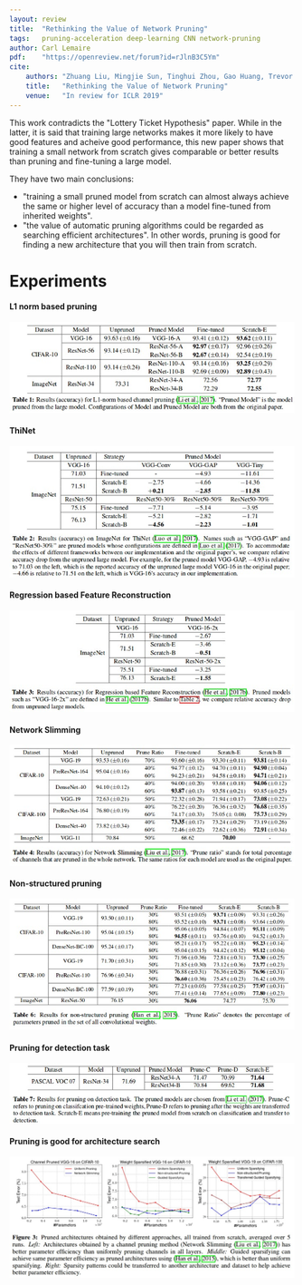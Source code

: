 ```yaml
---
layout: review
title:  "Rethinking the Value of Network Pruning"
tags:   pruning-acceleration deep-learning CNN network-pruning
author: Carl Lemaire
pdf:    "https://openreview.net/forum?id=rJlnB3C5Ym"
cite:
    authors: "Zhuang Liu, Mingjie Sun, Tinghui Zhou, Gao Huang, Trevor Darrell"
    title:   "Rethinking the Value of Network Pruning"
    venue:   "In review for ICLR 2019"
---
```


This work contradicts the "Lottery Ticket Hypothesis" paper. While in the latter, it is said that training large networks makes it more likely to have good features and acheive good performance, this new paper shows that training a small network from scratch gives comparable or better results than pruning and fine-tuning a large model.

They have two main conclusions:

* "training a small pruned model from scratch can almost always achieve the same or higher level of accuracy than a model fine-tuned from inherited weights".
* "the value of automatic pruning algorithms could be regarded as searching efficient architectures". In other words, pruning is good for finding a new architecture that you will then train from scratch.

# Experiments

#### L1 norm based pruning
![](/article/images/rethinking/tab1.jpg)

#### ThiNet
![](/article/images/rethinking/tab2.jpg)

#### Regression based Feature Reconstruction
![](/article/images/rethinking/tab3.jpg)

#### Network Slimming
![](/article/images/rethinking/tab4.jpg)

#### Non-structured pruning
![](/article/images/rethinking/tab6.jpg)

#### Pruning for detection task
![](/article/images/rethinking/tab7.jpg)

#### Pruning is good for architecture search
![](/article/images/rethinking/fig3.jpg)
